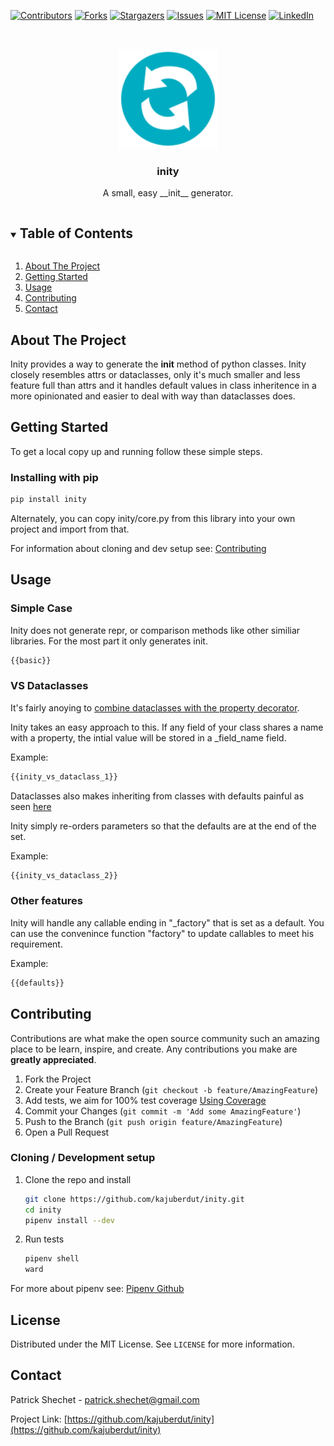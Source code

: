 <!--
*** Thanks for checking out the Best-README-Template. If you have a suggestion
*** that would make this better, please fork the repo and create a pull request
*** or simply open an issue with the tag "enhancement".
*** Thanks again! Now go create something AMAZING! :D
***
***
***
*** To avoid retyping too much info. Do a search and replace for the following:
*** kajuberdut, inity, twitter_handle, patrick.shechet@gmail.com, inity, String functions in pure Python
-->



<!-- PROJECT SHIELDS -->
<!--
*** I'm using markdown "reference style" links for readability.
*** Reference links are enclosed in brackets [ ] instead of parentheses ( ).
*** See the bottom of this document for the declaration of the reference variables
*** for contributors-url, forks-url, etc. This is an optional, concise syntax you may use.
*** https://www.markdownguide.org/basic-syntax/#reference-style-links
-->
[![Contributors][contributors-shield]][contributors-url]
[![Forks][forks-shield]][forks-url]
[![Stargazers][stars-shield]][stars-url]
[![Issues][issues-shield]][issues-url]
[![MIT License][license-shield]][license-url]
[![LinkedIn][linkedin-shield]][linkedin-url]



<!-- PROJECT LOGO -->
<br />
<p align="center">
  <a href="https://github.com/kajuberdut/inity">
    <img src="https://raw.githubusercontent.com/kajuberdut/inity/main/images/icon.svg" alt="icon" width="160" height="160">
  </a>

  <h3 align="center">inity</h3>

  <p align="center">
    A small, easy __init__ generator.
  </p>
</p>



<!-- TABLE OF CONTENTS -->
<details open="open">
  <summary><h2 style="display: inline-block">Table of Contents</h2></summary>
  <ol>
    <li>
      <a href="#about-the-project">About The Project</a>
    </li>
    <li>
      <a href="#getting-started">Getting Started</a>
    </li>
    <li><a href="#usage">Usage</a>
    </li>
    <li><a href="#contributing">Contributing</a></li>
    <!-- <li><a href="#license">License</a></li> -->
    <li><a href="#contact">Contact</a></li>
  </ol>
</details>



<!-- ABOUT THE PROJECT -->
## About The Project

Inity provides a way to generate the __init__ method of python classes. Inity closely resembles attrs or dataclasses, only it's much smaller and less feature full than attrs and it handles default values in class inheritence in a more opinionated and easier to deal with way than dataclasses does.


<!-- GETTING STARTED -->
## Getting Started

To get a local copy up and running follow these simple steps.

### Installing with pip

  ```sh
  pip install inity
  ```

  Alternately, you can copy inity/core.py from this library into your own project and import from that.

For information about cloning and dev setup see: [Contributing](#Contributing)


<!-- USAGE EXAMPLES -->
## Usage

### Simple Case
Inity does not generate repr, or comparison methods like other similiar libraries. For the most part it only generates init.

```python
{{basic}}
```

### VS Dataclasses
It's fairly anoying to [combine dataclasses with the property decorator](https://florimond.dev/en/posts/2018/10/reconciling-dataclasses-and-properties-in-python/).

Inity takes an easy approach to this. If any field of your class shares a name with a property, the intial value will be stored in a _field_name field.

Example:
```python
{{inity_vs_dataclass_1}}
```


Dataclasses also makes inheriting from classes with defaults painful as seen [here](https://stackoverflow.com/questions/51575931/class-inheritance-in-python-3-7-dataclasses)

Inity simply re-orders parameters so that the defaults are at the end of the set.

Example:
```python
{{inity_vs_dataclass_2}}
```

### Other features
Inity will handle any callable ending in "_factory" that is set as a default. You can use the convenince function "factory" to update callables to meet his requirement.

Example:
```python
{{defaults}}
```

<!-- CONTRIBUTING -->
## Contributing

Contributions are what make the open source community such an amazing place to be learn, inspire, and create. Any contributions you make are **greatly appreciated**.

1. Fork the Project
2. Create your Feature Branch (`git checkout -b feature/AmazingFeature`)
3. Add tests, we aim for 100% test coverage [Using Coverage](https://coverage.readthedocs.io/en/coverage-5.3.1/#using-coverage-py)
4. Commit your Changes (`git commit -m 'Add some AmazingFeature'`)
5. Push to the Branch (`git push origin feature/AmazingFeature`)
6. Open a Pull Request

### Cloning / Development setup
1. Clone the repo and install
    ```sh
    git clone https://github.com/kajuberdut/inity.git
    cd inity
    pipenv install --dev
    ```
2. Run tests
    ```sh
    pipenv shell
    ward
    ```
  For more about pipenv see: [Pipenv Github](https://github.com/pypa/pipenv)



<!-- LICENSE -->
## License

Distributed under the MIT License. See `LICENSE` for more information.


<!-- CONTACT -->
## Contact

Patrick Shechet - patrick.shechet@gmail.com

Project Link: [https://github.com/kajuberdut/inity](https://github.com/kajuberdut/inity)




<!-- MARKDOWN LINKS & IMAGES -->
<!-- https://www.markdownguide.org/basic-syntax/#reference-style-links -->
[contributors-shield]: https://img.shields.io/github/contributors/kajuberdut/inity.svg?style=for-the-badge
[contributors-url]: https://github.com/kajuberdut/inity/graphs/contributors
[forks-shield]: https://img.shields.io/github/forks/kajuberdut/inity.svg?style=for-the-badge
[forks-url]: https://github.com/kajuberdut/inity/network/members
[stars-shield]: https://img.shields.io/github/stars/kajuberdut/inity.svg?style=for-the-badge
[stars-url]: https://github.com/kajuberdut/inity/stargazers
[issues-shield]: https://img.shields.io/github/issues/kajuberdut/inity.svg?style=for-the-badge
[issues-url]: https://github.com/kajuberdut/inity/issues
[license-shield]: https://img.shields.io/badge/License-MIT-orange.svg?style=for-the-badge
[license-url]: https://github.com/kajuberdut/inity/blob/main/LICENSE
[linkedin-shield]: https://img.shields.io/badge/-LinkedIn-black.svg?style=for-the-badge&logo=linkedin&colorB=555
[linkedin-url]: https://www.linkedin.com/in/patrick-shechet

